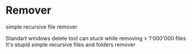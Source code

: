 # Remover
simple recursive file remover

Standart windows delete tool can stuck while removing > 1'000'000 files
It's stupid simple recursive files and folders remover
